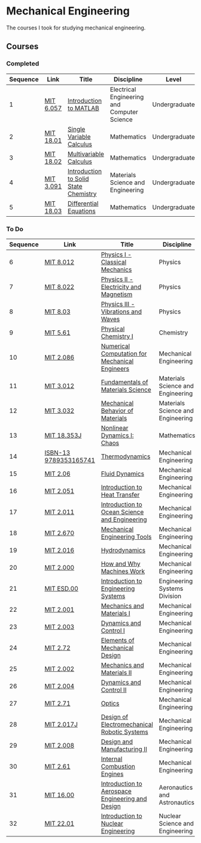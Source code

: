 # Mechanical Engineering

The courses I took for studying mechanical engineering.


## Courses


### Completed
| Sequence | Link | Title | Discipline | Level |
| ---- | ---- | ----- | ---------- | ----- |
| 1 | [MIT 6.057](https://ocw.mit.edu/courses/electrical-engineering-and-computer-science/6-057-introduction-to-matlab-january-iap-2019) | [Introduction to MATLAB](courses/6.057) | Electrical Engineering and Computer Science | Undergraduate |
| 2 | [MIT 18.01](https://ocw.mit.edu/courses/mathematics/18-01-single-variable-calculus-fall-2006) | [Single Variable Calculus](courses/18.01) | Mathematics | Undergraduate |
| 3 | [MIT 18.02](https://ocw.mit.edu/courses/mathematics/18-02-multivariable-calculus-fall-2007) | [Multivariable Calculus](courses/18.02) | Mathematics | Undergraduate |
| 4 | [MIT 3.091](https://ocw.mit.edu/courses/materials-science-and-engineering/3-091-introduction-to-solid-state-chemistry-fall-2018/) | [Introduction to Solid State Chemistry](courses/3.091) | Materials Science and Engineering | Undergraduate |
| 5 | [MIT 18.03](https://ocw.mit.edu/courses/mathematics/18-03-differential-equations-spring-2010/) | [Differential Equations]() | Mathematics | Undergraduate |


### To Do
| Sequence | Link | Title | Discipline | Level |
| ---- | ---- | ----- | ---------- | ----- |
| 6 | [MIT 8.012](https://ocw.mit.edu/courses/physics/8-012-physics-i-classical-mechanics-fall-2008) | [Physics I - Classical Mechanics]() | Physics | Undergraduate |
| 7 | [MIT 8.022](https://ocw.mit.edu/courses/physics/8-022-physics-ii-electricity-and-magnetism-fall-2002) | [Physics II - Electricity and Magnetism]() | Physics | Undergraduate |
| 8 | [MIT 8.03](https://ocw.mit.edu/courses/physics/8-03-physics-iii-spring-2003/) | [Physics III - Vibrations and Waves]() | Physics | Undergraduate |
| 9 | [MIT 5.61](https://ocw.mit.edu/courses/chemistry/5-61-physical-chemistry-fall-2017) | [Physical Chemistry I]() | Chemistry | Undergraduate |
| 10 | [MIT 2.086](https://ocw.mit.edu/courses/mechanical-engineering/2-086-numerical-computation-for-mechanical-engineers-fall-2014) | [Numerical Computation for Mechanical Engineers]() | Mechanical Engineering | Undergraduate |
| 11 | [MIT 3.012](https://ocw.mit.edu/courses/materials-science-and-engineering/3-012-fundamentals-of-materials-science-fall-2005/) | [Fundamentals of Materials Science]() | Materials Science and Engineering | Undergraduate |
| 12 | [MIT 3.032](https://ocw.mit.edu/courses/materials-science-and-engineering/3-032-mechanical-behavior-of-materials-fall-2007/) | [Mechanical Behavior of Materials]() | Materials Science and Engineering | Undergraduate |
| 13 | [MIT 18.353J](https://ocw.mit.edu/courses/mathematics/18-353j-nonlinear-dynamics-i-chaos-fall-2012/) | [Nonlinear Dynamics I: Chaos]() | Mathematics | Undergraduate |
| 14 | [ISBN-13 9789353165741](https://isbnsearch.org/isbn/9353165741) | [Thermodynamics]() | Mechanical Engineering | Textbook |
| 15 | [MIT 2.06](https://ocw.mit.edu/courses/mechanical-engineering/2-06-fluid-dynamics-spring-2013/) | [Fluid Dynamics]() | Mechanical Engineering | Undergraduate |
| 16 | [MIT 2.051](https://ocw.mit.edu/courses/mechanical-engineering/2-051-introduction-to-heat-transfer-fall-2015/) | [Introduction to Heat Transfer]() | Mechanical Engineering | Undergraduate |
| 17 | [MIT 2.011](https://ocw.mit.edu/courses/mechanical-engineering/2-011-introduction-to-ocean-science-and-engineering-spring-2006) | [Introduction to Ocean Science and Engineering]() | Mechanical Engineering | Undergraduate |
| 18 | [MIT 2.670](https://ocw.mit.edu/courses/mechanical-engineering/2-670-mechanical-engineering-tools-january-iap-2004) | [Mechanical Engineering Tools]() | Mechanical Engineering | Undergraduate |
| 19 | [MIT 2.016](https://ocw.mit.edu/courses/mechanical-engineering/2-016-hydrodynamics-13-012-fall-2005/index.htm) | [Hydrodynamics]() | Mechanical Engineering | Undergraduate |
| 20 | [MIT 2.000](https://ocw.mit.edu/courses/mechanical-engineering/2-000-how-and-why-machines-work-spring-2002) | [How and Why Machines Work]() | Mechanical Engineering | Undergraduate |
| 21 | [MIT ESD.00](https://ocw.mit.edu/courses/engineering-systems-division/esd-00-introduction-to-engineering-systems-spring-2011) | [Introduction to Engineering Systems]() | Engineering Systems Division | Undergraduate |
| 22 | [MIT 2.001](https://ocw.mit.edu/courses/mechanical-engineering/2-001-mechanics-materials-i-fall-2006) | [Mechanics and Materials I]() | Mechanical Engineering | Undergraduate |
| 23 | [MIT 2.003](https://ocw.mit.edu/courses/mechanical-engineering/2-003j-dynamics-and-control-i-spring-2007) | [Dynamics and Control I]() | Mechanical Engineering | Undergraduate |
| 24 | [MIT 2.72](https://ocw.mit.edu/courses/mechanical-engineering/2-72-elements-of-mechanical-design-spring-2009) | [Elements of Mechanical Design]() | Mechanical Engineering | Undergraduate |
| 25 | [MIT 2.002](https://ocw.mit.edu/courses/mechanical-engineering/2-002-mechanics-and-materials-ii-spring-2004) | [Mechanics and Materials II]() | Mechanical Engineering | Undergraduate |
| 26 | [MIT 2.004](https://ocw.mit.edu/courses/mechanical-engineering/2-004-dynamics-and-control-ii-spring-2008) | [Dynamics and Control II]() | Mechanical Engineering | Undergraduate |
| 27 | [MIT 2.71](https://ocw.mit.edu/courses/mechanical-engineering/2-71-optics-spring-2014/index.htm) | [Optics]() | Mechanical Engineering | Undergraduate |
| 28 | [MIT 2.017J](https://ocw.mit.edu/courses/mechanical-engineering/2-017j-design-of-electromechanical-robotic-systems-fall-2009) | [Design of Electromechanical Robotic Systems]() | Mechanical Engineering | Undergraduate |
| 29 | [MIT 2.008](https://ocw.mit.edu/courses/mechanical-engineering/2-008-design-and-manufacturing-ii-spring-2004) | [Design and Manufacturing II]() | Mechanical Engineering | Undergraduate |
| 30 | [MIT 2.61](https://ocw.mit.edu/courses/mechanical-engineering/2-61-internal-combustion-engines-spring-2017) | [Internal Combustion Engines]() | Mechanical Engineering | Graduate |
| 31 | [MIT 16.00](https://ocw.mit.edu/courses/aeronautics-and-astronautics/16-00-introduction-to-aerospace-engineering-and-design-spring-2003) | [Introduction to Aerospace Engineering and Design]() | Aeronautics and Astronautics | Undergraduate |
| 32 | [MIT 22.01](https://ocw.mit.edu/courses/nuclear-engineering/22-01-introduction-to-nuclear-engineering-and-ionizing-radiation-fall-2016) | [Introduction to Nuclear Engineering]() | Nuclear Science and Engineering | Undergraduate |

